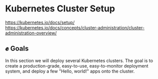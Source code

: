 # Kubernetes Cluster Setup

<https://kubernetes.io/docs/setup/>
<https://kubernetes.io/docs/concepts/cluster-administration/cluster-administration-overview/>

## ✊ Goals

In this section we will deploy several Kubernetes clusters. The goal is to create a production-grade, easy-to-use, easy-to-monitor deployment system, and deploy a few "Hello, world!" apps onto the cluster.

